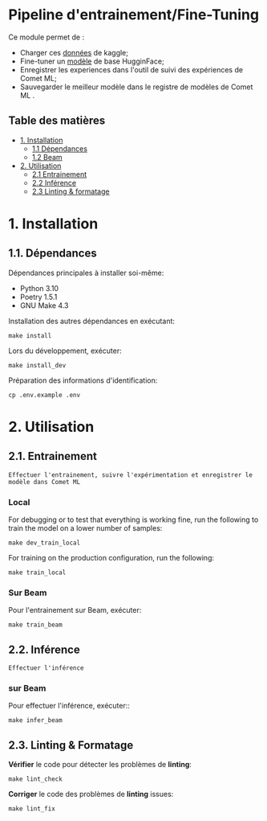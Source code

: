 # Pipeline d'entrainement/Fine-Tuning   

Ce module permet de : 
- Charger ces [données](https://www.kaggle.com/competitions/nlp-getting-started/data) de kaggle;
- Fine-tuner un [modèle](https://huggingface.co/distilbert/distilbert-base-uncased-finetuned-sst-2-english) de base HugginFace;
- Enregistrer les experiences dans l'outil de suivi des expériences de Comet ML;
- Sauvegarder le meilleur modèle dans le registre de modèles de Comet ML .   

## Table des matières  

- [1. Installation](#1-install)
    - [1.1 Dépendances](#1.1-dependancies)
    - [1.2 Beam](#1.2-beam)
- [2. Utilisation](#2-usage)
    - [2.1 Entrainement](#2.1-train)
    - [2.2 Inférence](#2.2-inference)
    - [2.3 Linting & formatage](#2.3-linting--formatting)  

# 1. Installation

## 1.1. Dépendances

Dépendances principales à installer soi-même:
* Python 3.10
* Poetry 1.5.1
* GNU Make 4.3

Installation des autres dépendances en exécutant:
```shell
make install
```

Lors du développement, exécuter:
```shell
make install_dev
```

Préparation des informations d'identification:
```shell
cp .env.example .env
```  

# 2. Utilisation

## 2.1. Entrainement  
`Effectuer l'entrainement, suivre l'expérimentation et enregistrer le modèle dans Comet ML`

### Local

For debugging or to test that everything is working fine, run the following to train the model on a lower number of samples:
```
make dev_train_local
```

For training on the production configuration, run the following:
```shell
make train_local
```

### Sur Beam

Pour l'entrainement sur Beam, exécuter:
```shell
make train_beam
```

## 2.2. Inférence
`Effectuer l'inférence`


### sur Beam

Pour effectuer l'inférence, exécuter::
```shell
make infer_beam
```

## 2.3. Linting & Formatage

**Vérifier** le code pour détecter les problèmes de **linting**:
```shell
make lint_check
```

**Corriger** le code des problèmes de **linting** issues:
```shell
make lint_fix
```
